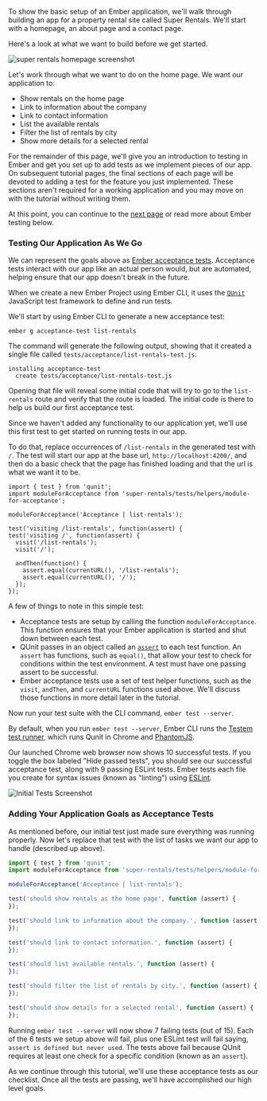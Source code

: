 To show the basic setup of an Ember application, we'll walk through building an app for a property rental site called Super Rentals.
We'll start with a homepage, an about page and a contact page.

Here's a look at what we want to build before we get started.

![super rentals homepage screenshot](../../images/service/style-super-rentals-maps.png)

Let's work through what we want to do on the home page. We want our application to:

* Show rentals on the home page
* Link to information about the company
* Link to contact information
* List the available rentals
* Filter the list of rentals by city
* Show more details for a selected rental

For the remainder of this page, we'll give you an introduction to testing in Ember and get you set up to add tests as we implement pieces of our app.
On subsequent tutorial pages, the final sections of each page will be devoted to adding a test for the feature you just implemented.
These sections aren't required for a working application and you may move on with the tutorial without writing them.

At this point, you can continue to the [next page](../routes-and-templates/) or read more about Ember testing below.

### Testing Our Application As We Go

We can represent the goals above as [Ember acceptance tests](../../testing/acceptance/).
Acceptance tests interact with our app like an actual person would, but are automated, helping ensure that our app doesn't break in the future.

When we create a new Ember Project using Ember CLI, it uses the [`QUnit`](https://qunitjs.com/) JavaScript test framework to define and run tests.

We'll start by using Ember CLI to generate a new acceptance test:

```shell
ember g acceptance-test list-rentals
```

The command will generate the following output, showing that it created a single file called `tests/acceptance/list-rentals-test.js`.

```shell
installing acceptance-test
  create tests/acceptance/list-rentals-test.js
```

Opening that file will reveal some initial code that will try to go to the `list-rentals` route and verify that the route is loaded.
The initial code is there to help us build our first acceptance test.

Since we haven't added any functionality to our application yet, we'll use this first test to get started on running
tests in our app.

To do that, replace occurrences of `/list-rentals` in the generated test with `/`.
The test will start our app at the base url, `http://localhost:4200/`,
and then do a basic check that the page has finished loading and that the url is what we want it to be.

```/tests/acceptance/list-rentals-test.js{-6,+7,-8,+9,-12,+13}
import { test } from 'qunit';
import moduleForAcceptance from 'super-rentals/tests/helpers/module-for-acceptance';

moduleForAcceptance('Acceptance | list-rentals');

test('visiting /list-rentals', function(assert) {
test('visiting /', function(assert) {
  visit('/list-rentals');
  visit('/');

  andThen(function() {
    assert.equal(currentURL(), '/list-rentals');
    assert.equal(currentURL(), '/');
  });
});
```

A few of things to note in this simple test:

* Acceptance tests are setup by calling the function `moduleForAcceptance`.
  This function ensures that your Ember application is started and shut down between each test.
* QUnit passes in an object called an [`assert`](https://api.qunitjs.com/category/assert/) to each test function.
  An `assert` has functions, such as `equal()`, that allow your test to check for conditions within the test environment.
  A test must have one passing assert to be successful.
* Ember acceptance tests use a set of test helper functions,
  such as the `visit`, `andThen`, and `currentURL` functions used above.
  We'll discuss those functions in more detail later in the tutorial.

Now run your test suite with the CLI command, `ember test --server`.

By default, when you run `ember test --server`, Ember CLI runs the [Testem test runner](https://github.com/testem/testem),
which runs Qunit in Chrome and [PhantomJS](http://phantomjs.org/).

Our launched Chrome web browser now shows 10 successful tests. If you toggle the box labeled "Hide passed tests",
you should see our successful acceptance test, along with 9 passing ESLint tests. Ember tests each file you create
for syntax issues (known as "linting") using [ESLint](http://eslint.org/).

![Initial Tests Screenshot](../../images/acceptance-test/initial-tests.png)

### Adding Your Application Goals as Acceptance Tests

As mentioned before, our initial test just made sure everything was running properly. Now let's replace that test with
the list of tasks we want our app to handle (described up above).

```/tests/acceptance/list-rentals-test.js
import { test } from 'qunit';
import moduleForAcceptance from 'super-rentals/tests/helpers/module-for-acceptance';

moduleForAcceptance('Acceptance | list-rentals');

test('should show rentals as the home page', function (assert) {
});

test('should link to information about the company.', function (assert) {
});

test('should link to contact information.', function (assert) {
});

test('should list available rentals.', function (assert) {
});

test('should filter the list of rentals by city.', function (assert) {
});

test('should show details for a selected rental', function (assert) {
});
```

Running `ember test --server` will now show 7 failing tests (out of 15).
Each of the 6 tests we setup above will fail, plus one ESLint test will fail saying, `assert is defined but never used`.
The tests above fail because QUnit requires at least one check for a specific condition
(known as an `assert`).

As we continue through this tutorial, we'll use these acceptance tests as our checklist.
Once all the tests are passing, we'll have accomplished our high level goals.
